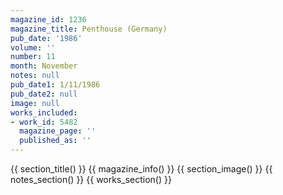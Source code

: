 ```yaml
---
magazine_id: 1236
magazine_title: Penthouse (Germany)
pub_date: '1986'
volume: ''
number: 11
month: November
notes: null
pub_date1: 1/11/1986
pub_date2: null
image: null
works_included:
- work_id: 5482
  magazine_page: ''
  published_as: ''
---
```


{{ section_title() }}
{{ magazine_info() }}
{{ section_image() }}
{{ notes_section() }}
{{ works_section() }}
